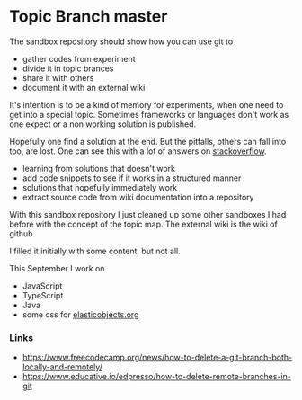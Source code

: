 # Topic Branch master
The sandbox repository should show how you can use git to
* gather codes from experiment
* divide it in topic brances
* share it with others
* document it with an external wiki

It's intention is to be a kind of memory for experiments, when one need to get into a special topic. Sometimes
frameworks or languages don't work as one expect or a non working solution is published.

Hopefully one find a solution at the end. But the pitfalls, others can fall into too, are lost. One can see this with a lot of
answers on [stackoverflow](https://stackoverflow.com).

* learning from solutions that doesn't work
* add code snippets to see if it works in a structured manner
* solutions that hopefully immediately work
* extract source code from wiki documentation into a repository

With this sandbox repository I just cleaned up some other sandboxes I had before with the concept of the topic map.
The external wiki is the wiki of github.

I filled it initially with some content, but not all.

This September I work on
* JavaScript
* TypeScript
* Java
* some css for [elasticobjects.org](http://elasticobjects.org)



### Links
* https://www.freecodecamp.org/news/how-to-delete-a-git-branch-both-locally-and-remotely/
* https://www.educative.io/edpresso/how-to-delete-remote-branches-in-git
